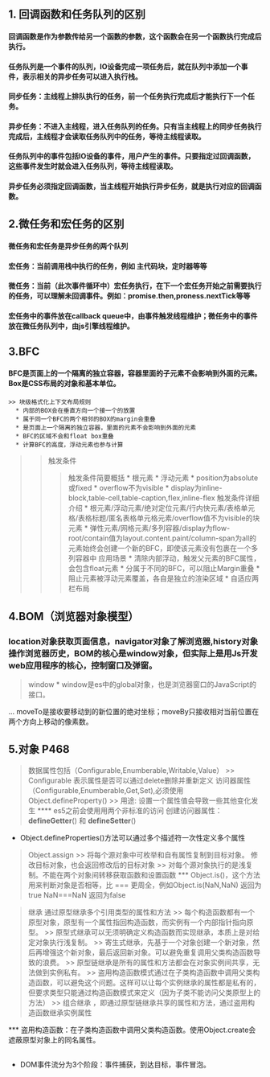 <!--
 * @Author: your name
 * @Date: 2020-10-22 08:48:27
 * @LastEditTime: 2020-10-28 17:42:12
 * @LastEditors: your name
 * @Description: In User Settings Edit
 * @FilePath: \basicTips\js\tips.md
-->

## 1. 回调函数和任务队列的区别

  #### 回调函数是作为参数传给另一个函数的参数，这个函数会在另一个函数执行完成后执行。
  #### 任务队列是一个事件的队列，IO设备完成一项任务后，就在队列中添加一个事件，表示相关的异步任务可以进入执行栈。

  #### 同步任务：主线程上排队执行的任务，前一个任务执行完成后才能执行下一个任务。
  #### 异步任务：不进入主线程，进入任务队列的任务。只有当主线程上的同步任务执行完成后，主线程才会读取任务队列中的任务，等待主线程读取。

  #### 任务队列中的事件包括IO设备的事件，用户产生的事件。只要指定过回调函数，这些事件发生时就会进入任务队列，等待主线程读取。
  #### 异步任务必须指定回调函数，当主线程开始执行异步任务，就是执行对应的回调函数。

## 2.微任务和宏任务的区别

  #### 微任务和宏任务是异步任务的两个队列
  #### 宏任务：当前调用栈中执行的任务，例如 主代码块，定时器等等
  #### 微任务：当前（此次事件循环中）宏任务执行，在下一个宏任务开始之前需要执行的任务，可以理解未回调事件。例如：promise.then,proness.nextTick等等

  #### 宏任务中的事件放在callback queue中，由事件触发线程维护；微任务中的事件放在微任务队列中，由js引擎线程维护。



## 3.BFC

  #### BFC是页面上的一个隔离的独立容器，容器里面的子元素不会影响到外面的元素。Box是CSS布局的对象和基本单位。

    >> 块级格式化上下文布局规则
      * 内部的BOX会在垂直方向一个接一个的放置
      * 属于同一个BFC的两个相邻的BOX的margin会重叠
      * 是页面上一个隔离的独立容器，里面的元素不会影响到外面的元素
      * BFC的区域不会和float box重叠
      * 计算BFC的高度，浮动元素也参与计算
  >> 触发条件
  >>> 触发条件简要概括
    * 根元素
    * 浮动元素
    * position为absolute或fixed
    * overflow不为visible
    * display为inline-block,table-cell,table-caption,flex,inline-flex
  >>>触发条件详细介绍
    * 根元素/浮动元素/绝对定位元素/行内快元素/表格单元格/表格标题/匿名表格单元格元素/overflow值不为visible的块元素
    * 弹性元素/网格元素/多列容器/display为flow-root/contain值为layout.content.paint/column-span为all的元素始终会创建一个新的BFC，即使该元素没有包裹在一个多列容器中
  >> 应用场景
    * 清除内部浮动，触发父元素的BFC属性，会包含float元素
    * 分属于不同的BFC，可以阻止Margin重叠
    * 阻止元素被浮动元素覆盖，各自是独立的渲染区域
    * 自适应两栏布局


## 4.BOM（浏览器对象模型）

  ### location对象获取页面信息，navigator对象了解浏览器,history对象操作浏览器历史，BOM的核心是window对象，但实际上是用Js开发web应用程序的核心，控制窗口及弹窗。

  > window
    * window是es中的global对象，也是浏览器窗口的JavaScript的接口。





  ... moveTo是接收要移动到的新位置的绝对坐标；moveBy只接收相对当前位置在两个方向上移动的像素数。




## 5.对象  P468
  > 数据属性包括（Configurable,Enumberable,Writable,Value）
    >> Configurable 表示属性是否可以通过delete删除并重新定义
  > 访问器属性（Configurable,Enumberable,Get,Set),必须使用Object.defineProperty()
    >> 用途: 设置一个属性值会导致一些其他变化发生
        **** es5之前会使用用两个非标准的访问 创建访问器属性： __defineGetter__() 和 __defineSetter__()
  * Object.defineProperties()方法可以通过多个描述符一次性定义多个属性
  > Object.assign
    >> 将每个源对象中可枚举和自有属性复制到目标对象。 修改目标对象，也会返回修改后的目标对象
    >> 对每个源对象执行的是浅复制。不能在两个对象间转移获取函数和设置函数
  *** Object.is()，这个方法用来判断对象是否相等，比 === 更周全，例如Object.is(NaN,NaN) 返回为true  NaN===NaN 返回为false

  > 继承 通过原型继承多个引用类型的属性和方法
    >> 每个构造函数都有一个原型对象，原型有一个属性指回构造函数，而实例有一个内部指针指向原型。
    >> 原型式继承可以无须明确定义构造函数而实现继承，本质上是对给定对象执行浅复制。
    >> 寄生式继承，先基于一个对象创建一个新对象，然后再增强这个新对象，最后返回新对象。可以避免重复调用父类构造函数导致的浪费。
    >> 原型链继承是所有的属性和方法都会在对象实例间共享，无法做到实例私有。
    >>  盗用构造函数模式通过在子类构造函数中调用父类构造函数，可以避免这个问题。这样可以让每个实例继承的属性都是私有的，但要求类型只能通过构造函数模式来定义（因为子类不能访问父类原型上的方法）
    >> 组合继承 ，即通过原型链继承共享的属性和方法，通过盗用构造函数继承实例属性

  *** 盗用构造函数：在子类构造函数中调用父类构造函数。使用Object.create会遮蔽原型对象上的同名属性。

  ##
   * DOM事件流分为3个阶段：事件捕获，到达目标，事件冒泡。

